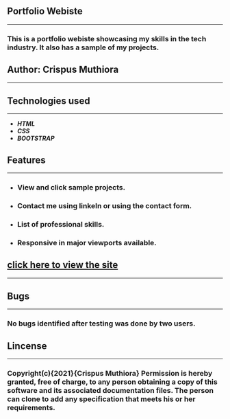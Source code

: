 ## __Portfolio Webiste__
____
### This is a portfolio webiste showcasing my skills in the tech industry. It also has a sample of my projects.<br>
## Author: __Crispus Muthiora__
_____
## __Technologies used__
___
* ___HTML___
* ___CSS___
* ___BOOTSTRAP___
## __Features__
____
 * ### View and click sample projects.
 * ### Contact me using linkeIn or using the contact form.
* ### List of professional skills.
* ### Responsive in major viewports available. <br>

## [click here to view the site]()
____
## Bugs
____
### No bugs identified after testing was done by two users.<br>
## __Lincense__
____
### Copyright(__c__){2021}{__Crispus Muthiora__} Permission is hereby granted, free of charge, to any person obtaining a copy of this software and its associated documentation files. The person can clone to add any specification that meets his or her requirements.